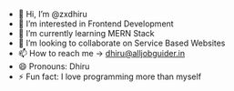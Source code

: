 - 👋 Hi, I’m @zxdhiru
- 👀 I’m interested in Frontend Development
- 🌱 I’m currently learning MERN Stack
- 💞️ I’m looking to collaborate on Service Based Websites
- 📫 How to reach me -> dhiru@alljobguider.in
- 😄 Pronouns: Dhiru
- ⚡ Fun fact: I love programming more than myself

<!---
zxdhiru/zxdhiru is a ✨ special ✨ repository because its `README.md` (this file) appears on your GitHub profile.
You can click the Preview link to take a look at your changes.
--->
